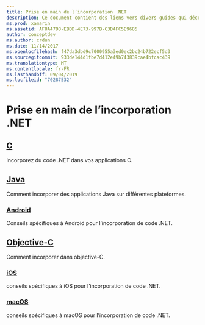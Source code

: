 ```yaml
---
title: Prise en main de l’incorporation .NET
description: Ce document contient des liens vers divers guides qui décrivent comment utiliser l’incorporation .NET dans des projets C, Java, Android, Objective-C, iOS et macOS.
ms.prod: xamarin
ms.assetid: AF8A4798-EBDD-4E73-997B-C3D4FC5E9685
author: conceptdev
ms.author: crdun
ms.date: 11/14/2017
ms.openlocfilehash: f47da3dbd9c7000955a3ed0ec2bc24b722ecf5d3
ms.sourcegitcommit: 933de144d1fbe7d412e49b743839cae4bfcac439
ms.translationtype: MT
ms.contentlocale: fr-FR
ms.lasthandoff: 09/04/2019
ms.locfileid: "70287532"
---
```

# <a name="getting-started-with-net-embedding"></a>Prise en main de l’incorporation .NET

## <a name="ccmd"></a>[C](c.md)

Incorporez du code .NET dans vos applications C.

## <a name="javajavaindexmd"></a>[Java](java/index.md)

Comment incorporer des applications Java sur différentes plateformes.

### <a name="androidjavaandroidmd"></a>[Android](java/android.md)

Conseils spécifiques à Android pour l’incorporation de code .NET.

## <a name="objective-cobjective-cindexmd"></a>[Objective-C](objective-c/index.md)

Comment incorporer dans objective-C.

### <a name="iosobjective-ciosmd"></a>[iOS](objective-c/ios.md)

conseils spécifiques à iOS pour l’incorporation de code .NET.

### <a name="macosobjective-cmacosmd"></a>[macOS](objective-c/macos.md)

conseils spécifiques à macOS pour l’incorporation de code .NET.
